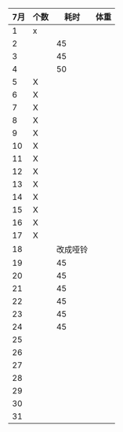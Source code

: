 |7月   |个数   |耗时   |体重   |
| ------------ | ------------ | ------------ |------------ |
| 1 | x  |   |    |
| 2 |   | 45  |    |
| 3 |   | 45  |    |
| 4 |   | 50  |    |
| 5 | X  |   |    |
| 6 | X  |   |    |
| 7 | X  |   |    |
| 8 | X  |   |    |
| 9 | X  |   |    |
| 10 | X  |   |    |
| 11 | X  |   |    |
| 12 | X  |   |    |
| 13 | X  |   |    |
| 14 | X  |   |    |
| 15 | X  |   |    |
| 16 | X  |   |    |
| 17 | X  |   |    |
| 18 |   | 改成哑铃  |    |
| 19 |   | 45  |    |
| 20 |   | 45  |    |
| 21 |   | 45  |    |
| 22 |   | 45  |    |
| 23 |   | 45  |    |
| 24 |   | 45  |    |
| 25 |   |   |    |
| 26 |   |   |    |
| 27 |   |   |    |
| 28 |   |   |    |
| 29 |   |   |    |
| 30 |   |   |    |
| 31 |   |   |    |
